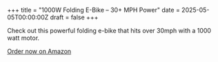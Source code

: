 +++
title = "1000W Folding E-Bike – 30+ MPH Power"
date = 2025-05-05T00:00:00Z
draft = false
+++

Check out this powerful folding e-bike that hits over 30mph with a 1000 watt motor.

[Order now on Amazon](https://amzn.to/4mizAYT)
